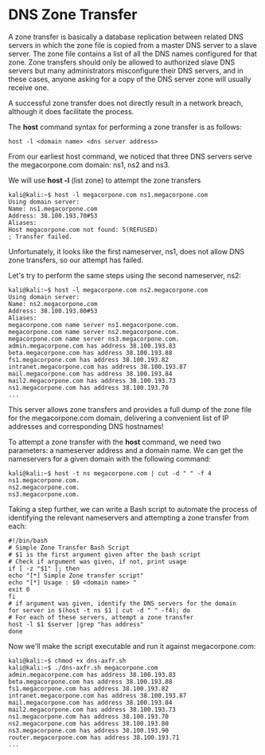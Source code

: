 # DNS Zone Transfer
A zone transfer is basically a database replication between related DNS servers in which the zone file is copied from a master DNS server to a slave server. The zone file contains a list of all the DNS names configured for that zone. Zone transfers should only be allowed to authorized slave DNS servers but many administrators misconfigure their DNS servers, and in these cases, anyone asking for a copy of the DNS server zone will usually receive one.

A successful zone transfer does not directly result in a network breach, although it does facilitate the process.

The **host** command syntax for performing a zone transfer is as follows:
```
host -l <domain name> <dns server address>
```

From our earliest host command, we noticed that three DNS servers serve the megacorpone.com domain: ns1, ns2 and ns3. 

We will use **host -l** (list zone) to attempt the zone transfers
```
kali@kali:~$ host -l megacorpone.com ns1.megacorpone.com
Using domain server:
Name: ns1.megacorpone.com
Address: 38.100.193.70#53
Aliases:
Host megacorpone.com not found: 5(REFUSED)
; Transfer failed.
```

Unfortunately, it looks like the first nameserver, ns1, does not allow DNS zone transfers, so our attempt has failed.

Let's try to perform the same steps using the second nameserver, ns2:
```
kali@kali:~$ host -l megacorpone.com ns2.megacorpone.com
Using domain server:
Name: ns2.megacorpone.com
Address: 38.100.193.80#53
Aliases:
megacorpone.com name server ns1.megacorpone.com.
megacorpone.com name server ns2.megacorpone.com.
megacorpone.com name server ns3.megacorpone.com.
admin.megacorpone.com has address 38.100.193.83
beta.megacorpone.com has address 38.100.193.88
fs1.megacorpone.com has address 38.100.193.82
intranet.megacorpone.com has address 38.100.193.87
mail.megacorpone.com has address 38.100.193.84
mail2.megacorpone.com has address 38.100.193.73
ns1.megacorpone.com has address 38.100.193.70
...
```

This server allows zone transfers and provides a full dump of the zone file for the megacorpone.com domain, delivering a convenient list of IP addresses and corresponding DNS hostnames!

To attempt a zone transfer with the **host** command, we need two parameters: a nameserver address and a domain name. We can get the nameservers for a given domain with the following command:
```
kali@kali:~$ host -t ns megacorpone.com | cut -d " " -f 4
ns1.megacorpone.com.
ns2.megacorpone.com.
ns3.megacorpone.com.
```

Taking a step further, we can write a Bash script to automate the process of identifying the relevant nameservers and attempting a zone transfer from each:
```
#!/bin/bash
# Simple Zone Transfer Bash Script
# $1 is the first argument given after the bash script
# Check if argument was given, if not, print usage
if [ -z "$1" ]; then
echo "[*] Simple Zone transfer script"
echo "[*] Usage : $0 <domain name> "
exit 0
fi
# if argument was given, identify the DNS servers for the domain
for server in $(host -t ns $1 | cut -d " " -f4); do
# For each of these servers, attempt a zone transfer
host -l $1 $server |grep "has address"
done
```


Now we'll make the script executable and run it against megacorpone.com:
```
kali@kali:~$ chmod +x dns-axfr.sh
kali@kali:~$ ./dns-axfr.sh megacorpone.com
admin.megacorpone.com has address 38.100.193.83
beta.megacorpone.com has address 38.100.193.88
fs1.megacorpone.com has address 38.100.193.82
intranet.megacorpone.com has address 38.100.193.87
mail.megacorpone.com has address 38.100.193.84
mail2.megacorpone.com has address 38.100.193.73
ns1.megacorpone.com has address 38.100.193.70
ns2.megacorpone.com has address 38.100.193.80
ns3.megacorpone.com has address 38.100.193.90
router.megacorpone.com has address 38.100.193.71
...
```

